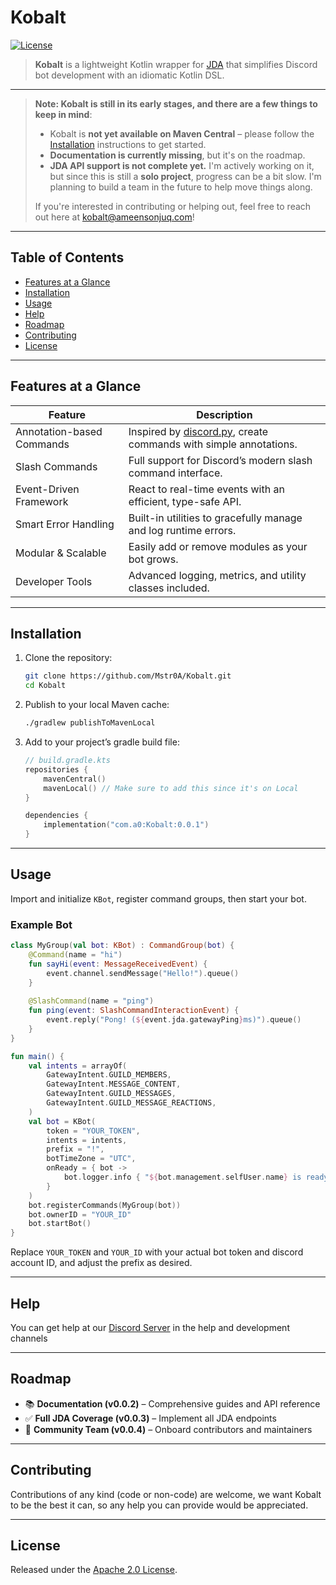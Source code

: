 # Kobalt

[![License](https://img.shields.io/badge/license-Apache%202.0-blue.svg)](LICENSE)

> **Kobalt** is a lightweight Kotlin wrapper for [JDA](https://github.com/discord-jda/JDA) that simplifies Discord bot
> development with an idiomatic Kotlin DSL.

---

> **Note: Kobalt is still in its early stages, and there are a few things to keep in mind**:
>
> * Kobalt is **not yet available on Maven Central** – please follow the [Installation](#Installation) instructions to
    get started.
> * **Documentation is currently missing**, but it's on the roadmap.
> * **JDA API support is not complete yet.** I'm actively working on it, but since this is still a **solo project**,
    progress can be a bit slow. I'm planning to build a team in the future to help move things along.
>
> If you're interested in contributing or helping out, feel free to reach out here at kobalt@ameensonjuq.com!

---

## Table of Contents

- [Features at a Glance](#features-at-a-glance)
- [Installation](#installation)
- [Usage](#usage)
- [Help](#help)
- [Roadmap](#roadmap)
- [Contributing](#contributing)
- [License](#license)

---

## Features at a Glance

| Feature                   | Description                                                                                              |
|---------------------------|----------------------------------------------------------------------------------------------------------|
| Annotation-based Commands | Inspired by [discord.py](https://github.com/Rapptz/discord.py), create commands with simple annotations. |
| Slash Commands            | Full support for Discord’s modern slash command interface.                                               |
| Event-Driven Framework    | React to real-time events with an efficient, type-safe API.                                              |
| Smart Error Handling      | Built-in utilities to gracefully manage and log runtime errors.                                          |
| Modular & Scalable        | Easily add or remove modules as your bot grows.                                                          |
| Developer Tools           | Advanced logging, metrics, and utility classes included.                                                 |

---

## Installation

1. Clone the repository:
   ```bash
   git clone https://github.com/Mstr0A/Kobalt.git
   cd Kobalt
   ```

2. Publish to your local Maven cache:

   ```bash
   ./gradlew publishToMavenLocal
   ```
3. Add to your project’s gradle build file:

   ```kt
   // build.gradle.kts
   repositories {
       mavenCentral()
       mavenLocal() // Make sure to add this since it's on Local
   }

   dependencies {
       implementation("com.a0:Kobalt:0.0.1")
   }
   ```

---

## Usage

Import and initialize `KBot`, register command groups, then start your bot.

### Example Bot

```kt
class MyGroup(val bot: KBot) : CommandGroup(bot) {
    @Command(name = "hi")
    fun sayHi(event: MessageReceivedEvent) {
        event.channel.sendMessage("Hello!").queue()
    }
    
    @SlashCommand(name = "ping")
    fun ping(event: SlashCommandInteractionEvent) {
        event.reply("Pong! (${event.jda.gatewayPing}ms)").queue()
    }
}

fun main() {
    val intents = arrayOf(
        GatewayIntent.GUILD_MEMBERS,
        GatewayIntent.MESSAGE_CONTENT,
        GatewayIntent.GUILD_MESSAGES,
        GatewayIntent.GUILD_MESSAGE_REACTIONS,
    )
    val bot = KBot(
        token = "YOUR_TOKEN",
        intents = intents,
        prefix = "!",
        botTimeZone = "UTC",
        onReady = { bot ->
            bot.logger.info { "${bot.management.selfUser.name} is ready!" }
        }
    )
    bot.registerCommands(MyGroup(bot))
    bot.ownerID = "YOUR_ID"
    bot.startBot()
}
```

Replace `YOUR_TOKEN` and `YOUR_ID` with your actual bot token and discord account ID, and adjust the prefix as desired.


---

## Help

You can get help at our [Discord Server](https://discord.gg/vva8r55sas) in the help and development channels

---

## Roadmap

* 📚 **Documentation (v0.0.2)** – Comprehensive guides and API reference
* ✅ **Full JDA Coverage (v0.0.3)** – Implement all JDA endpoints
* 👥 **Community Team (v0.0.4)** – Onboard contributors and maintainers

---

## Contributing

Contributions of any kind (code or non-code) are welcome,
we want Kobalt to be the best it can,
so any help you can provide would be appreciated.

---

## License

Released under the [Apache 2.0 License](LICENSE).
